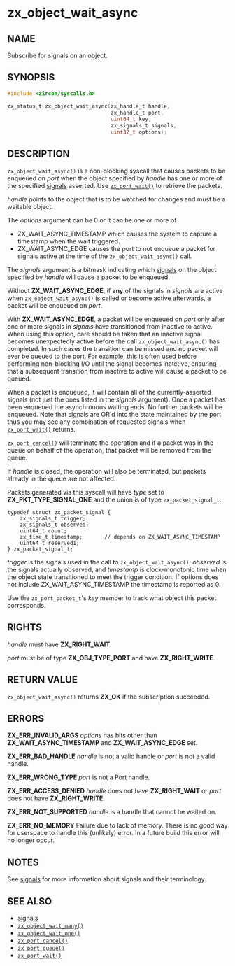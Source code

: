 # zx_object_wait_async

## NAME

<!-- Updated by update-docs-from-fidl, do not edit. -->

Subscribe for signals on an object.

## SYNOPSIS

<!-- Updated by update-docs-from-fidl, do not edit. -->

```c
#include <zircon/syscalls.h>

zx_status_t zx_object_wait_async(zx_handle_t handle,
                                 zx_handle_t port,
                                 uint64_t key,
                                 zx_signals_t signals,
                                 uint32_t options);
```

## DESCRIPTION

`zx_object_wait_async()` is a non-blocking syscall that causes packets to be
enqueued on *port* when the object specified by *handle* has one or more of the
specified [signals] asserted. Use [`zx_port_wait()`] to retrieve the packets.

*handle* points to the object that is to be watched for changes and must be a waitable object.

The *options* argument can be 0 or it can be one or more of

  * ZX_WAIT_ASYNC_TIMESTAMP which causes the system to capture a timestamp when
    the wait triggered.
  * ZX_WAIT_ASYNC_EDGE causes the port to not enqueue a packet for signals active
    at the time of the `zx_object_wait_async()` call.

The *signals* argument is a bitmask indicating which [signals] on the object
specified by *handle* will cause a packet to be enqueued.

Without **ZX_WAIT_ASYNC_EDGE**, if **any** of the signals in *signals* are active
when `zx_object_wait_async()` is called or become active afterwards, a packet will
be enqueued on *port*.

With **ZX_WAIT_ASYNC_EDGE**, a packet will be enqueued on *port* only after one or more
signals in *signals* have transitioned from inactive to active. When using this option,
care should be taken that an inactive signal becomes unexpectedly active before
the call `zx_object_wait_async()` has completed. In such cases the transition can be missed
and no packet will ever be queued to the port. For example, this is often used
before performing non-blocking I/O until the signal becomes inatctive, ensuring that
a subsequent transition from inactive to active will cause a packet to be queued.

When a packet is enqueued, it will contain all of the currently-asserted signals
(not just the ones listed in the *signals* argument).  Once a packet has been enqueued
the asynchronous waiting ends. No further packets will be enqueued. Note that signals
are OR'd into the state maintained by the port thus you may see any combination of requested
signals when [`zx_port_wait()`] returns.

[`zx_port_cancel()`] will terminate the operation and if a packet was
in the queue on behalf of the operation, that packet will be removed from the queue.

If *handle* is closed, the operation will also be terminated, but packets already
in the queue are not affected.

Packets generated via this syscall will have *type* set to **ZX_PKT_TYPE_SIGNAL_ONE**
and the union is of type `zx_packet_signal_t`:

```
typedef struct zx_packet_signal {
    zx_signals_t trigger;
    zx_signals_t observed;
    uint64_t count;
    zx_time_t timestamp;       // depends on ZX_WAIT_ASYNC_TIMESTAMP
    uint64_t reserved1;
} zx_packet_signal_t;
```

*trigger* is the signals used in the call to `zx_object_wait_async()`,
*observed* is the signals actually observed, and *timestamp* is clock-monotonic
time when the object state transitioned to meet the trigger condition. If
options does not include ZX_WAIT_ASYNC_TIMESTAMP the timestamp is reported as 0.

Use the `zx_port_packet_t`'s *key* member to track what object this packet corresponds.

## RIGHTS

<!-- Updated by update-docs-from-fidl, do not edit. -->

*handle* must have **ZX_RIGHT_WAIT**.

*port* must be of type **ZX_OBJ_TYPE_PORT** and have **ZX_RIGHT_WRITE**.

## RETURN VALUE

`zx_object_wait_async()` returns **ZX_OK** if the subscription succeeded.

## ERRORS

**ZX_ERR_INVALID_ARGS**  *options* has bits other than **ZX_WAIT_ASYNC_TIMESTAMP**
and **ZX_WAIT_ASYNC_EDGE** set.

**ZX_ERR_BAD_HANDLE**  *handle* is not a valid handle or *port* is not a valid handle.

**ZX_ERR_WRONG_TYPE**  *port* is not a Port handle.

**ZX_ERR_ACCESS_DENIED**  *handle* does not have **ZX_RIGHT_WAIT** or *port*
does not have **ZX_RIGHT_WRITE**.

**ZX_ERR_NOT_SUPPORTED**  *handle* is a handle that cannot be waited on.

**ZX_ERR_NO_MEMORY**  Failure due to lack of memory.
There is no good way for userspace to handle this (unlikely) error.
In a future build this error will no longer occur.

## NOTES

See [signals] for more information about signals and their terminology.

## SEE ALSO

 - [signals]
 - [`zx_object_wait_many()`]
 - [`zx_object_wait_one()`]
 - [`zx_port_cancel()`]
 - [`zx_port_queue()`]
 - [`zx_port_wait()`]

<!-- References updated by update-docs-from-fidl, do not edit. -->

[signals]: /docs/concepts/kernel/signals.md
[`zx_object_wait_many()`]: object_wait_many.md
[`zx_object_wait_one()`]: object_wait_one.md
[`zx_port_cancel()`]: port_cancel.md
[`zx_port_queue()`]: port_queue.md
[`zx_port_wait()`]: port_wait.md
